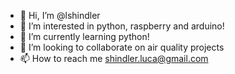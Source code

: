 - 👋 Hi, I’m @lshindler
- 👀 I’m interested in python, raspberry and arduino!
- 🌱 I’m currently learning python!
- 💞️ I’m looking to collaborate on air quality projects 
- 📫 How to reach me shindler.luca@gmail.com

<!---
lshindler/lshindler is a ✨ special ✨ repository because its `README.md` (this file) appears on your GitHub profile.
You can click the Preview link to take a look at your changes.
--->
